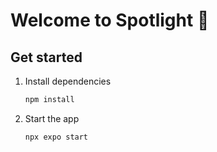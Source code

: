 # Welcome to Spotlight 👋

## Get started

1. Install dependencies

   ```bash
   npm install
   ```

2. Start the app

   ```bash
   npx expo start
   ```
